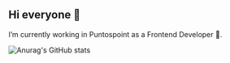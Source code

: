 ## Hi everyone 👋

I’m currently working in Puntospoint as a Frontend Developer 👾.

![Anurag's GitHub stats](http://github-profile-summary-cards.vercel.app/api/cards/stats?username=sbarlett&theme=dracula)

<!--
**sbarlett/sbarlett** is a ✨ _special_ ✨ repository because its `README.md` (this file) appears on your GitHub profile.

Here are some ideas to get you started:

- 🔭 I’m currently working on ...
- 🌱 I’m currently learning ...
- 👯 I’m looking to collaborate on ...
- 🤔 I’m looking for help with ...
- 💬 Ask me about ...
- 📫 How to reach me: ...
- 😄 Pronouns: ...
- ⚡ Fun fact: ...
-->

